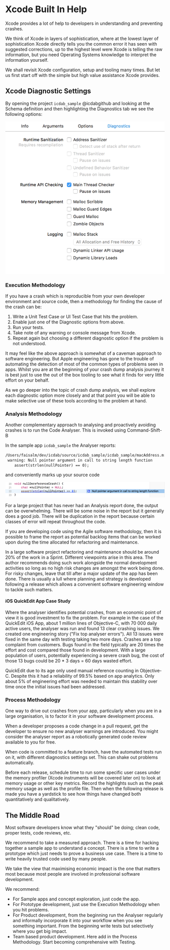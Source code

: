 # Xcode Built In Help

Xcode provides a lot of help to developers in understanding and preventing crashes.

We think of Xcode in layers of sophistication, where at the lowest layer of sophistication Xcode directly tells you the common error it has seen with suggested corrections, up to the highest level were Xcode is telling the raw information, but you need Operating Systems knowledge to interpret the information yourself.

We shall revisit Xcode configuration, setup and tooling many times.  But let us first start off with the simple but high value assistance Xcode provides.

## Xcode Diagnostic Settings

By opening the project `icdab_sample` @icdabgithub and looking at the Schema definition and then highlighting the Diagnostics tab we see the following options:

![](screenshots/diagnostic_settings.png)

### Execution Methodology

If you have a crash which is reproducible from your own developer environment and source code, then a methodology for finding the cause of the crash can be:

1.  Write a Unit Test Case or UI Test Case that hits the problem.
1.  Enable just one of the Diagnostic options from above.
1.  Run your tests.
1.  Take note of any warning or console message from Xcode.
1.  Repeat again but choosing a different diagnostic option if the problem is not understood.

It may feel like the above approach is somewhat of a caveman approach to software engineering.
But Apple engineering has gone to the trouble of automating the detection of most of the common types of problems seen in apps.  Whilst you are at the beginning of your crash dump analysis journey it is best just to use the out of the box tooling to see what it finds for very little effort on your behalf.

As we go deeper into the topic of crash dump analysis, we shall explore each diagnostic option more closely and at that point you will be able to make selective use of these tools according to the problem at hand.

### Analysis Methodology

Another complementary approach to analysing and proactively avoiding crashes is to run the Code Analyser.
This is invoked using Command-Shift-B

In the sample app `icdab_sample` the Analyser reports:

```
/Users/faisalm/dev/icdab/source/icdab_sample/icdab_sample/macAddress.m:22:12:
 warning: Null pointer argument in call to string length function
    assert(strlen(nullPointer) == 0);
```

and conveniently marks up your source code

![](screenshots/analyser_null.png)

For a large project that has never had an Analysis report done, the output can be overwhelming.
There will be some noise in the report but it generally does a good job.  There will be duplication in the report because certain classes of error will repeat throughout the code.

If you are developing code using the Agile software methodology, then it is possible to frame the report as potential backlog items that can be worked upon during the time allocated for refactoring and maintenance.

In a large software project refactoring and maintenance should be around 20% of the work in a Sprint.  Different viewpoints arise in this area.  The author recommends doing such work alongside the normal development activities so long as no high risk changes are amongst the work being done.  For risky changes, leave that till after a major update of the app has been done.  There is usually a lull where planning and strategy is developed following a release which allows a convenient software engineering window to tackle such matters.

#### iOS QuickEdit App Case Study

Where the analyser identifies potential crashes, from an economic point of view it is good investment to fix the problem.  For example in the case of the QuickEdit iOS App, about 1 million lines of Objective-C, with 70 000 daily active users, the analyser was run and found 13 clear crashing issues.  We created one engineering story ("Fix top analyser errors").  All 13 issues were fixed in the same day with testing taking two more days.  Crashes are a top complaint from customers.  Bugs found in the field typically are 20 times the effort and cost compared those found in development.  With a large population of users, potentially experiencing a severe crash bug, the cost of those 13 bugs could be 20 * 3 days = 60 days wasted effort.  

QuickEdit due to its age only used manual reference counting in Objective-C.  Despite this it had a reliability of 99.5% based on app analytics.  Only about 5% of engineering effort was needed to maintain this stability over time once the initial issues had been addressed.

### Process Methodology

One way to drive out crashes from your app, particularly when you are in a large organisation, is to factor it in your software development process.

When a developer proposes a code change in a pull request, get the developer to ensure no new analyser warnings are introduced.  You might consider the analyser report as a robotically generated code review available to you for free.

When code is committed to a feature branch, have the automated tests run on it, with different diagnostics settings set.  This can shake out problems automatically.

Before each release, schedule time to run some specific user cases under the memory profiler (Xcode instruments will be covered later on) to look at memory usage or other key metrics.  Record the highlights such as the peak memory usage as well as the profile file.  Then when the following release is made you have a yardstick to see how things have changed both quantitatively and qualitatively.

## The Middle Road

Most software developers know what they "should" be doing; clean code, proper tests, code reviews, etc.

We recommend to take a measured approach.  There is a time for hacking together a sample app to understand a concept.  There is a time to write a prototype which just needs to prove a business use case.  There is a time to write heavily trusted code used by many people.

We take the view that maximising economic impact is the one that matters most because most people are involved in professional software development.

We recommend:

- For Sample apps and concept exploration, just code the app.
- For Prototype development, just use the Execution Methodology when you hit problems.
- For Product development, from the beginning run the Analyser regularly and informally incorporate it into your workflow when you see something important.  From the beginning write tests but selectively where you get big impact.
- Team based product development.  Here add in the Process Methodology.  Start becoming comprehensive with Testing.
